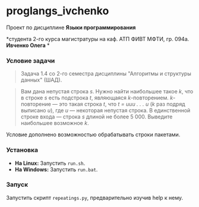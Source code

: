 # proglangs_ivchenko
Проект по дисциплине **Языки программирования**

*студента 2-го курса магистратуры на каф. АТП ФИВТ МФТИ, гр. 094а. 
**Ивченко Олега** *

### Условие задачи
> Задача 1.4 со 2-го семестра дисциплины "Алгоритмы и структуры данных" (ШАД).

> Вам дана непустая строка *s*. Нужно найти наибольшее такое *k*, что в строке *s* есть подстрока *t*, являющаяся *k*-повторением. *k*-повторение — это такая строка *t*, что *t = uuu . . . u* (*k* раз подряд выписано *u*), где *u* — некоторая непустая строка.
> В единственной строке входа — строка *s* длиной не более 5 000. Выведите наибольшее
возможное *k*.

Условие дополнено возможностью обрабатывать строки пакетами.

### Установка
* **На Linux:** Запустить `run.sh`.
* **На Windows:** Запустить `run.bat`.

### Запуск
 Запустить скрипт `repeatings.py`, предварительно изучив help к нему.
